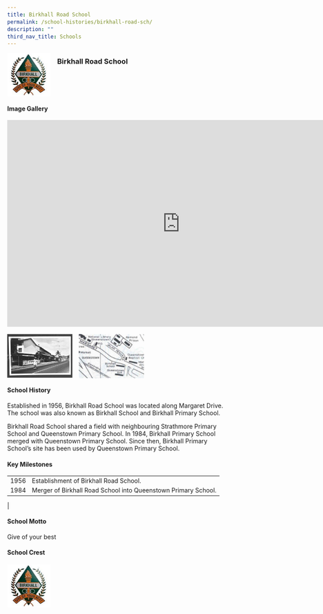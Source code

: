 ```yaml
---
title: Birkhall Road School
permalink: /school-histories/birkhall-road-sch/
description: ""
third_nav_title: Schools
---
```

<img align="left" style="width:20%;margin-right:15px;" src="/images/birkhallroadsch1.png">

### **Birkhall Road School**

<br clear="left">

#### **Image Gallery**
<iframe src="https://docs.google.com/presentation/d/e/2PACX-1vTMKjJdwetH5DadALChVAKsurkTmHpQolDEmogKPg-ddGv3bHObTuj-XbfzXk2KshfbNTIwxDMOEZ1M/embed?start=false&amp;loop=true&amp;delayms=5000" frameborder="0" width="800" height="479" allowfullscreen="true"></iframe>
<p><a href="/images/birkhallroadsch2.jpg">  
<img align="left" style="width:30%;margin-right:15px;" src="/images/birkhallroadsch2.jpg">
</a></p>

<p><a href="/images/birkhallroadsch3.jpg">  
<img align="left" style="width:30%;margin-right:15px;" src="/images/birkhallroadsch3.jpg">
</a></p>

<br clear="left">

#### **School History**
Established in 1956, Birkhall Road School was located along Margaret Drive. The school was also known as Birkhall School and Birkhall Primary School.  
  
Birkhall Road School shared a field with neighbouring Strathmore Primary School and Queenstown Primary School. In 1984, Birkhall Primary School merged with Queenstown Primary School. Since then, Birkhall Primary School’s site has been used by Queenstown Primary School.

#### **Key Milestones**

|  |  |
|:---:|---|
| 1956 | Establishment of Birkhall Road School. |
| 1984 | Merger of Birkhall Road School into Queenstown Primary School. |
|

#### **School Motto**
Give of your best

#### **School Crest**
<img align="left" style="width:20%;margin-right:15px;" src="/images/birkhallroadsch1.png">

<br clear="left">
